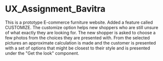 # UX_Assignment_Bavitra

This is a prototype E-commerce furniture website. Added a feature called CUSTOMIZE.
The customize option helps new shoppers who are still unsure of what exactly they are looking for.
The new shopper is asked to choose a few photos from the choices they are presented with.
From the selected pictures an approximate calculation is made and the customer is presented with a 
set of options that might be closest to their style and is presented under the "Get the look"
component.
